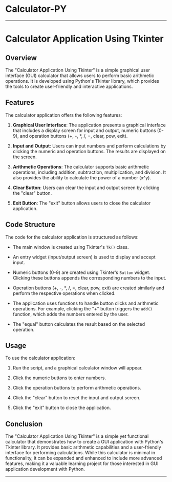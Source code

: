 # Calculator-PY
---

# Calculator Application Using Tkinter

## Overview

The "Calculator Application Using Tkinter" is a simple graphical user interface (GUI) calculator that allows users to perform basic arithmetic operations. It is developed using Python's Tkinter library, which provides the tools to create user-friendly and interactive applications.

## Features

The calculator application offers the following features:

1. **Graphical User Interface**: The application presents a graphical interface that includes a display screen for input and output, numeric buttons (0-9), and operation buttons (+, -, *, /, =, clear, pow, exit).

2. **Input and Output**: Users can input numbers and perform calculations by clicking the numeric and operation buttons. The results are displayed on the screen.

3. **Arithmetic Operations**: The calculator supports basic arithmetic operations, including addition, subtraction, multiplication, and division. It also provides the ability to calculate the power of a number (x^y).

4. **Clear Button**: Users can clear the input and output screen by clicking the "clear" button.

5. **Exit Button**: The "exit" button allows users to close the calculator application.

## Code Structure

The code for the calculator application is structured as follows:

- The main window is created using Tkinter's `Tk()` class.

- An entry widget (input/output screen) is used to display and accept input.

- Numeric buttons (0-9) are created using Tkinter's `Button` widget. Clicking these buttons appends the corresponding numbers to the input.

- Operation buttons (+, -, *, /, =, clear, pow, exit) are created similarly and perform the respective operations when clicked.

- The application uses functions to handle button clicks and arithmetic operations. For example, clicking the "+" button triggers the `add()` function, which adds the numbers entered by the user.

- The "equal" button calculates the result based on the selected operation.

## Usage

To use the calculator application:

1. Run the script, and a graphical calculator window will appear.

2. Click the numeric buttons to enter numbers.

3. Click the operation buttons to perform arithmetic operations.

4. Click the "clear" button to reset the input and output screen.

5. Click the "exit" button to close the application.

## Conclusion

The "Calculator Application Using Tkinter" is a simple yet functional calculator that demonstrates how to create a GUI application with Python's Tkinter library. It provides basic arithmetic capabilities and a user-friendly interface for performing calculations. While this calculator is minimal in functionality, it can be expanded and enhanced to include more advanced features, making it a valuable learning project for those interested in GUI application development with Python.

---

